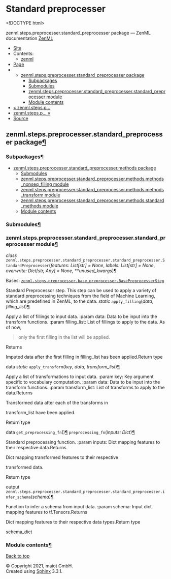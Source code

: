 # Standard preprocesser

&lt;!DOCTYPE html&gt;

zenml.steps.preprocesser.standard\_preprocesser package — ZenML documentation  [ZenML](https://github.com/maiot-io/zenml/tree/e2cf3eb9599a3b31a4ee646048d90127dfdbb178/docs/sphinx_docs/_build/html/index.html)

*  [Site](https://github.com/maiot-io/zenml/tree/e2cf3eb9599a3b31a4ee646048d90127dfdbb178/docs/sphinx_docs/_build/html/index.html)
  * Contents:
    * [zenml](https://github.com/maiot-io/zenml/tree/e2cf3eb9599a3b31a4ee646048d90127dfdbb178/docs/sphinx_docs/_build/html/modules.html)
*  [Page](./)
  * * [zenml.steps.preprocesser.standard\_preprocesser package](./)
      * [Subpackages](./#subpackages)
      * [Submodules](./#submodules)
      * [zenml.steps.preprocesser.standard\_preprocesser.standard\_preprocesser module](./#module-zenml.steps.preprocesser.standard_preprocesser.standard_preprocesser)
      * [Module contents](./#module-zenml.steps.preprocesser.standard_preprocesser)
* [ « zenml.steps.p...](../)
* [ zenml.steps.p... »](zenml.steps.preprocesser.standard_preprocesser.methods.md)
*  [Source](https://github.com/maiot-io/zenml/tree/e2cf3eb9599a3b31a4ee646048d90127dfdbb178/docs/sphinx_docs/_build/html/_sources/zenml.steps.preprocesser.standard_preprocesser.rst.txt)

## zenml.steps.preprocesser.standard\_preprocesser package[¶](./#zenml-steps-preprocesser-standard-preprocesser-package)

### Subpackages[¶](./#subpackages)

* [zenml.steps.preprocesser.standard\_preprocesser.methods package](zenml.steps.preprocesser.standard_preprocesser.methods.md)
  * [Submodules](zenml.steps.preprocesser.standard_preprocesser.methods.md#submodules)
  * [zenml.steps.preprocesser.standard\_preprocesser.methods.methods\_nonseq\_filling module](zenml.steps.preprocesser.standard_preprocesser.methods.md#module-zenml.steps.preprocesser.standard_preprocesser.methods.methods_nonseq_filling)
  * [zenml.steps.preprocesser.standard\_preprocesser.methods.methods\_transform module](zenml.steps.preprocesser.standard_preprocesser.methods.md#module-zenml.steps.preprocesser.standard_preprocesser.methods.methods_transform)
  * [zenml.steps.preprocesser.standard\_preprocesser.methods.standard\_methods module](zenml.steps.preprocesser.standard_preprocesser.methods.md#module-zenml.steps.preprocesser.standard_preprocesser.methods.standard_methods)
  * [Module contents](zenml.steps.preprocesser.standard_preprocesser.methods.md#module-zenml.steps.preprocesser.standard_preprocesser.methods)

### Submodules[¶](./#submodules)

### zenml.steps.preprocesser.standard\_preprocesser.standard\_preprocesser module[¶](./#module-zenml.steps.preprocesser.standard_preprocesser.standard_preprocesser)

 _class_ `zenml.steps.preprocesser.standard_preprocesser.standard_preprocesser.StandardPreprocesser`\(_features: List\[str\] = None_, _labels: List\[str\] = None_, _overwrite: Dict\[str, Any\] = None_, _\*\*unused\_kwargs_\)[¶](./#zenml.steps.preprocesser.standard_preprocesser.standard_preprocesser.StandardPreprocesser)

Bases: [`zenml.steps.preprocesser.base_preprocesser.BasePreprocesserStep`](../#zenml.steps.preprocesser.base_preprocesser.BasePreprocesserStep)

Standard Preprocessor step. This step can be used to apply a variety of standard preprocessing techniques from the field of Machine Learning, which are predefined in ZenML, to the data. _static_ `apply_filling`\(_data_, _filling\_list_\)[¶](./#zenml.steps.preprocesser.standard_preprocesser.standard_preprocesser.StandardPreprocesser.apply_filling)

Apply a list of fillings to input data. :param data: Data to be input into the transform functions. :param filling\_list: List of fillings to apply to the data. As of now,

> only the first filling in the list will be applied.

Returns

Imputed data after the first filling in filling\_list has been applied.Return type

data _static_ `apply_transform`\(_key_, _data_, _transform\_list_\)[¶](./#zenml.steps.preprocesser.standard_preprocesser.standard_preprocesser.StandardPreprocesser.apply_transform)

Apply a list of transformations to input data. :param key: Key argument specific to vocabulary computation. :param data: Data to be input into the transform functions. :param transform\_list: List of transforms to apply to the data.Returns

Transformed data after each of the transforms in

transform\_list have been applied.

Return type

data `get_preprocessing_fn`\(\)[¶](./#zenml.steps.preprocesser.standard_preprocesser.standard_preprocesser.StandardPreprocesser.get_preprocessing_fn) `preprocessing_fn`\(_inputs: Dict_\)[¶](./#zenml.steps.preprocesser.standard_preprocesser.standard_preprocesser.StandardPreprocesser.preprocessing_fn)

Standard preprocessing function. :param inputs: Dict mapping features to their respective data.Returns

Dict mapping transformed features to their respective

transformed data.

Return type

output `zenml.steps.preprocesser.standard_preprocesser.standard_preprocesser.infer_schema`\(_schema_\)[¶](./#zenml.steps.preprocesser.standard_preprocesser.standard_preprocesser.infer_schema)

Function to infer a schema from input data. :param schema: Input dict mapping features to tf.Tensors.Returns

Dict mapping features to their respective data types.Return type

schema\_dict

### Module contents[¶](./#module-zenml.steps.preprocesser.standard_preprocesser)

 [Back to top](./)

 © Copyright 2021, maiot GmbH.  
 Created using [Sphinx](http://sphinx-doc.org/) 3.3.1.  


